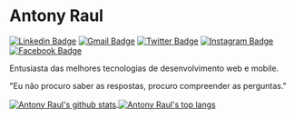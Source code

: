 # Antony Raul

[![Linkedin Badge](https://img.shields.io/badge/-Antony%20Raul-273b4c?style=flat-square&logo=Linkedin&logoColor=white&link=https://www.linkedin.com/in/antony-raul-74a6501a3/)](https://www.linkedin.com/in/antony-raul-74a6501a3/)
[![Gmail Badge](https://img.shields.io/badge/-raulzin.raul@gmail.com-273b4c?style=flat-square&logo=Gmail&logoColor=white&link=mailto:raulzin.raul@gmail.com)](mailto:raulzin.raul@gmail.com)
[![Twitter Badge](https://img.shields.io/badge/-@AntonyRaul33-273b4c?style=flat-square&labelColor=273b4c&logo=twitter&logoColor=white&link=https://twitter.com/AntonyRaul33)](https://twitter.com/AntonyRaul33)
[![Instagram Badge](https://img.shields.io/badge/-@raulzin_f.33-273b4c?style=flat-square&labelColor=273b4c&logo=Instagram&logoColor=white&link=https://www.instagram.com/raulzin_f.33/)](https://www.instagram.com/raulzin_f.33/)
[![Facebook Badge](https://img.shields.io/badge/-Antony%20Raul-273b4c?style=flat-square&labelColor=273b4c&logo=Facebook&logoColor=white&link=https://www.facebook.com/antony.raul.735)](https://www.facebook.com/antony.raul.735)




Entusiasta das melhores tecnologias de desenvolvimento web e mobile.

"Eu não procuro saber as respostas, procuro compreender as perguntas."



<!--- <h3 align="left">Languages and Tools:</h3> 

[<img aling="left" width="40" height="40" src="https://raw.githubusercontent.com/devicons/devicon/master/icons/html5/html5-original-wordmark.svg">][html]
[<img aling="left" width="40" height="40" src="https://raw.githubusercontent.com/devicons/devicon/master/icons/css3/css3-original-wordmark.svg">][css]
[<img aling="left" width="40" height="40" src="https://raw.githubusercontent.com/devicons/devicon/master/icons/javascript/javascript-original.svg">][js]
[<img aling="left" width="40" height="40" src="https://raw.githubusercontent.com/devicons/devicon/master/icons/nodejs/nodejs-original-wordmark.svg">][node]
[<img aling="left" width="40" height="40" src="https://raw.githubusercontent.com/devicons/devicon/master/icons/express/express-original-wordmark.svg">][express]
[<img aling="left" width="40" height="40" src="https://raw.githubusercontent.com/devicons/devicon/master/icons/react/react-original-wordmark.svg">][react]
[<img aling="left" width="40" height="40" src="https://reactnative.dev/img/header_logo.svg">][native]
[<img aling="left" width="40" height="40" src="https://www.vectorlogo.zone/logos/dartlang/dartlang-icon.svg">][dart]
[<img aling="left" width="40" height="40" src="https://www.vectorlogo.zone/logos/flutterio/flutterio-icon.svg">][flutter]
[<img aling="left" width="40" height="40" src="https://raw.githubusercontent.com/devicons/devicon/master/icons/c/c-original.svg">][c]
[<img aling="left" width="40" height="40" src="https://raw.githubusercontent.com/devicons/devicon/master/icons/cplusplus/cplusplus-original.svg">][c++]
[<img aling="left" width="40" height="40" src="https://raw.githubusercontent.com/devicons/devicon/master/icons/java/java-original.svg">][java]
[<img aling="left" width="40" height="40" src="https://raw.githubusercontent.com/devicons/devicon/master/icons/python/python-original.svg">][py]
[<img aling="left" width="40" height="40" src="https://raw.githubusercontent.com/devicons/devicon/master/icons/mysql/mysql-original-wordmark.svg">][mysql]
[<img aling="left" width="40" height="40" src="https://raw.githubusercontent.com/devicons/devicon/master/icons/postgresql/postgresql-original-wordmark.svg">][postgresql]
[<img aling="left" width="40" height="40" src="https://www.vectorlogo.zone/logos/sqlite/sqlite-icon.svg">][sqlite]

-->




<!--- 
  if you have forked this to use on your profile, 
  Change the `github-readme-stats.anuraghazra1.vercel.app` to `github-readme-stats.vercel.app` 
--->

<!-- Change the `github-readme-stats.anuraghazra1.vercel.app` to `github-readme-stats.vercel.app`  -->



<a href="https://github.com/antony-raul">
  <img align="center" src="https://github-readme-stats.vercel.app/api?username=antony-raul&count_private=tru&show_icons=true&theme=radical&hide=issues" alt="Antony Raul's github stats" />
</a>
<a href="https://github.com/antony-raul">
  <!-- Change the `github-readme-stats.anuraghazra1.vercel.app` to `github-readme-stats.vercel.app`  -->
  <img align="center" src="https://github-readme-stats.vercel.app/api/top-langs/?username=antony-raul&layout=compact&theme=radical"
  alt="Antony Raul's top langs" />
</a>


[c]: http://linguagemc.com.br/
[c++]: https://www.w3schools.com/cpp/
[java]: https://www.oracle.com/br/java/
[js]: https://developer.mozilla.org/pt-BR/docs/Aprender/JavaScript
[py]: https://www.python.org
[react]: https://reactjs.org/
[css]: https://www.w3schools.com/css/
[html]: https://www.w3schools.com/html/default.asp
[node]: https://nodejs.org/
[express]: https://expressjs.com
[dart]: https://dart.dev
[flutter]: https://flutter.dev
[native]: https://reactnative.dev
[mysql]: https://www.mysql.com/
[postgresql]: https://www.postgresql.org
[sqlite]: https://www.sqlite.org/

